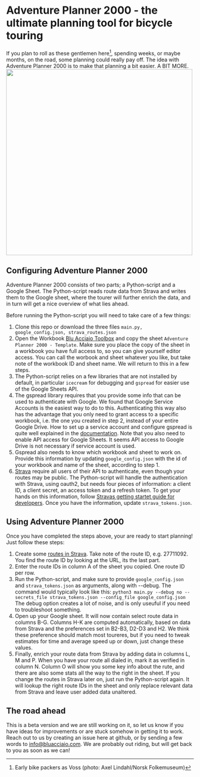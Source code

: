 # Adventure Planner 2000 - the ultimate planning tool for bicycle touring

If you plan to roll as these gentlemen here[^1], spending weeks, or maybe months, on the road, some planning could really pay off. The idea with Adventure Planner 2000 is to make that planning a bit easier. A BIT MORE. 
<img width="500" src="https://raw.githubusercontent.com/laralv/adventureplaner-2000/master/URN%20NBN%20no-nb_foto_NF_WL_02381.jpg" />



## Configuring Adventure Planner 2000

Adventure Planner 2000 consists of two parts; a Python-script and a Google Sheet. The Python-script reads route data from Strava and writes them to the Google sheet, where the tourer will further enrich the data, and in turn will get a nice overview of what lies ahead.

Before running the Python-script you will need to take care of a few things:
1. Clone this repo or download the three files `main.py, google_config.json, strava_routes.json`
2. Open the Workbook [Blu Acciaio Toolbox](https://docs.google.com/spreadsheets/d/1zl39qEc4gIZ-zMhTJqjIWqdtMvfMpQoQUzO8uS53CJA/edit?usp=sharing) and copy the sheet `Adventure Planner 2000 - Template`. Make sure you place the copy of the sheet in a workbook you have full access to, so you can give yourself editor access. You can call the worbook and sheet whatever you like, but take note of the workbook ID and sheet name. We will return to this in a few steps. 
3. The Python-script relies on a few libraries that are not installed by default, in particular `icecream` for debugging and `gspread` for easier use of the Google Sheets API.
4. The gspread library requires that you provide some info that can be used to authenticate with Google. We found that Google Service Accounts is the easiest way to do to this. Authenticating this way also has the advantage that you only need to grant access to a specific workbook, i.e. the one you created in step 2, instead of your entire Google Drive. How to set up a service account and configure gspread is quite well explained in the [documentation](https://docs.gspread.org/en/latest/oauth2.html). Note that you also need to enable API access for Google Sheets. It seems API access to Google Drive is not necessary if service account is used. 
5. Gspread also needs to know which workbook and sheet to work on. Provide this information by updating `google_config.json` with the id of your workbook and name of the sheet, according to step 1.
6. [Strava](https://www.strava.com) require all users of their API to authenticate, even though your routes may be public. The Python-script will handle the authentication with Strava, using oauth2, but needs four pieces of information: a client ID, a client secret, an access token and a refresh token. To get your hands on this information, follow [Stravas getting startet guide for developers](https://developers.strava.com/docs/getting-started/). Once you have the information, update `strava_tokens.json`.
## Using Adventure Planner 2000
Once you have completed the steps above, your are ready to start planning! Just follow these steps:
1. Create some [routes in Strava](https://www.strava.com/athlete/routes). Take note of the route ID, e.g. 27711092. You find the route ID by looking at the URL, its the last part.
2. Enter the route IDs in column A of the sheet you copied. One route ID per row.
3. Run the Python-script, and make sure to provide `google_config.json` and `strava_tokens.json` as arguments, along with --debug. The command would typically look like this: `python3 main.py --debug no --secrets_file strava_tokens.json --config_file google_config.json` The debug option creates a lot of noise, and is only useuful if you need to troubleshoot something.
4. Open up your Google sheet. It will now contain select route data in columns B-G. Columns H-K are computed automatically, based on data from Strava and the preferences set in B2-B3, D2-D3 and H2. We think these preference should match most toureres, but if you need to tweak estimates for time and average speed up or down, just change these values.
5. Finally, enrich your route data from Strava by adding data in columns L, M and P. When you have your route all dialed in, mark it as verified in column N. Column O will show you some key info about the rute, and there are also some stats all the way to the right in the sheet. If you change the routes in Strava later on, just run the Python-script again. It will lookup the right route IDs in the sheet and only replace relevant data from Strava and leave user added data unaltered.   

## The road ahead
This is a beta version and we are still working on it, so let us know if you have ideas for improvements or are stuck somehow in getting it to work.
Reach out to us by creating an issue here at github, or by sending a few words to info@bluacciaio.com. We are probably out riding, but will get back to you as soon as we can!




[^1]: Early bike packers as Voss (photo: Axel Lindahl/Norsk Folkemuseum)